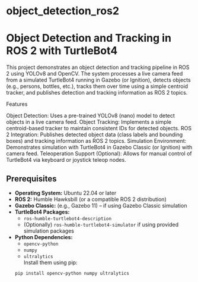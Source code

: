# object_detection_ros2
# Object Detection and Tracking in ROS 2 with TurtleBot4

This project demonstrates an object detection and tracking pipeline in ROS 2 using YOLOv8 and OpenCV. The system processes a live camera feed from a simulated TurtleBot4 running in Gazebo (or Ignition), detects objects (e.g., persons, bottles, etc.), tracks them over time using a simple centroid tracker, and publishes detection and tracking information as ROS 2 topics.

Features

Object Detection: Uses a pre-trained YOLOv8 (nano) model to detect objects in a live camera feed.
Object Tracking: Implements a simple centroid-based tracker to maintain consistent IDs for detected objects.
ROS 2 Integration: Publishes detected object data (class labels and bounding boxes) and tracking information as ROS 2 topics.
Simulation Environment: Demonstrates simulation with TurtleBot4 in Gazebo Classic (or Ignition) with camera feed.
Teleoperation Support (Optional): Allows for manual control of TurtleBot4 via keyboard or joystick teleop nodes.

 ## Prerequisites

- **Operating System:** Ubuntu 22.04 or later
- **ROS 2:** Humble Hawksbill (or a compatible ROS 2 distribution)
- **Gazebo Classic:** (e.g., Gazebo 11) – if using Gazebo Classic simulation
- **TurtleBot4 Packages:**  
  - `ros-humble-turtlebot4-description`  
  - (Optionally) `ros-humble-turtlebot4-simulator` if using provided simulation packages
- **Python Dependencies:**  
  - `opencv-python`
  - `numpy`
  - `ultralytics`  
  Install them using pip:
  ```bash
  pip install opencv-python numpy ultralytics
